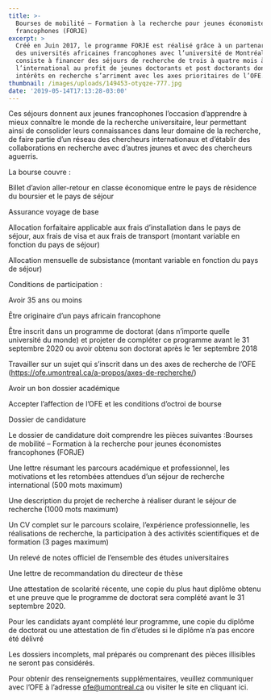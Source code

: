 ```yaml
---
title: >-
  Bourses de mobilité – Formation à la recherche pour jeunes économistes
  francophones (FORJE)
excerpt: >
  Créé en Juin 2017, le programme FORJE est réalisé grâce à un partenariat avec
  des universités africaines francophones avec l’université de Montréal, il
  consiste à financer des séjours de recherche de trois à quatre mois à
  l’international au profit de jeunes doctorants et post doctorants dont les
  intérêts en recherche s’arriment avec les axes prioritaires de l’OFE. 
thumbnail: /images/uploads/149453-otyqze-777.jpg
date: '2019-05-14T17:13:28-03:00'
---
```

Ces séjours donnent aux jeunes francophones l’occasion d’apprendre à mieux connaître le monde de la recherche universitaire, leur permettant ainsi de consolider leurs connaissances dans leur domaine de la recherche, de faire partie d’un réseau des chercheurs internationaux et d’établir des collaborations en recherche avec d’autres jeunes et avec des chercheurs aguerris.



La bourse couvre : 



Billet d’avion aller-retour en classe économique entre le pays de résidence du boursier et le pays de séjour

Assurance voyage de base

Allocation forfaitaire applicable aux frais d’installation dans le pays de séjour, aux frais de visa et aux frais de transport (montant variable en fonction du pays de séjour)

Allocation mensuelle de subsistance (montant variable en fonction du pays de séjour)



Conditions de participation :

Avoir 35 ans ou moins

Être originaire d’un pays africain francophone

Être inscrit dans un programme de doctorat (dans n’importe quelle université du monde) et projeter de compléter ce programme avant le 31 septembre 2020 ou avoir obtenu son doctorat après le 1er septembre 2018

Travailler sur un sujet qui s’inscrit dans un des axes de recherche de l’OFE (https://ofe.umontreal.ca/a-propos/axes-de-recherche/)

Avoir un bon dossier académique

Accepter l’affection de l’OFE et les conditions d’octroi de bourse

Dossier de candidature

Le dossier de candidature doit comprendre les pièces suivantes :Bourses de mobilité – Formation à la recherche pour jeunes économistes francophones (FORJE) 

Une lettre résumant les parcours académique et professionnel, les motivations et les retombées attendues d’un séjour de recherche international (500 mots maximum)

Une description du projet de recherche à réaliser durant le séjour de recherche (1000 mots maximum)

Un CV complet sur le parcours scolaire, l’expérience professionnelle, les réalisations de recherche, la participation à des activités scientifiques et de formation (3 pages maximum)

Un relevé de notes officiel de l’ensemble des études universitaires

Une lettre de recommandation du directeur de thèse

Une attestation de scolarité récente, une copie du plus haut diplôme obtenu et une preuve que le programme de doctorat sera complété avant le 31 septembre 2020.

Pour les candidats ayant complété leur programme, une copie du diplôme de doctorat ou une attestation de fin d’études si le diplôme n’a pas encore été délivré

Les dossiers incomplets, mal préparés ou comprenant des pièces illisibles ne seront pas considérés.

Pour obtenir des renseignements supplémentaires, veuillez communiquer avec l’OFE à l’adresse ofe@umontreal.ca ou visiter le site en cliquant ici.
